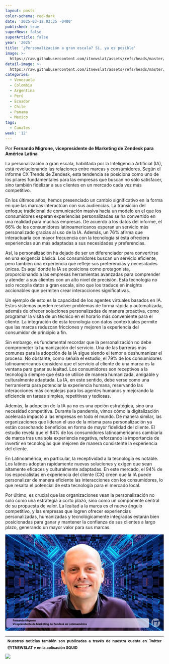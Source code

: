```yaml
---
layout: posts
color-schema: red-dark
date: '2025-03-12 03:35 -0400'
published: true
superNews: false
superArticle: false
year: '2025'
title: '¿Personalización a gran escala? Sí, ya es posible'
image: >-
  https://raw.githubusercontent.com/itnewslat/assets/refs/heads/master/img/540x320/Fernando-Migrone-p.jpg
detail-image: >-
  https://raw.githubusercontent.com/itnewslat/assets/refs/heads/master/img/1024x680/Fernando-Migrone-g.jpg
categories:
  - Venezuela
  - Colombia
  - Argentina
  - Perú
  - Ecuador
  - Chile
  - Panama
  - Mexico
tags:
  - Canales
week: '12'
---
```

Por **Fernando Migrone, vicepresidente de Marketing de Zendesk para América Latina**

La personalización a gran escala, habilitada por la Inteligencia Artificial (IA), está revolucionando las relaciones entre marcas y consumidores. Según el informe CX Trends de Zendesk, esta tendencia se posiciona como uno de los pilares fundamentales para las empresas que buscan no sólo satisfacer, sino también fidelizar a sus clientes en un mercado cada vez más competitivo.

En los últimos años, hemos presenciado un cambio significativo en la forma en que las marcas interactúan con sus audiencias. La transición del enfoque tradicional de comunicación masiva hacia un modelo en el que los consumidores esperan experiencias personalizadas se ha convertido en una realidad para muchas empresas. De acuerdo a los datos del informe, el 66% de los consumidores latinoamericanos esperan un servicio más personalizado gracias al uso de la IA. Además, un 76% afirma que interactuaría con mayor frecuencia con la tecnología si ésta ofreciera experiencias aún más adaptadas a sus necesidades y preferencias.

Así, la personalización ha dejado de ser un diferenciador para convertirse en una exigencia básica. Los consumidores buscan un servicio eficiente, pero también una experiencia que refleje sus preferencias y necesidades únicas. Es aquí donde la IA se posiciona como protagonista, proporcionando a las empresas herramientas avanzadas para comprender y atender a sus clientes con un alto nivel de precisión. Esta tecnología no solo recopila datos a gran escala, sino que los traduce en insights accionables que permiten crear interacciones significativas. 

Un ejemplo de esto es la capacidad de los agentes virtuales basados en IA. Estos sistemas pueden resolver problemas de forma rápida y automatizada, además de ofrecer soluciones personalizadas de manera proactiva, como programar la visita de un técnico en el horario más conveniente para el cliente. La integración de esta tecnología con datos contextuales permite que las marcas reduzcan fricciones y mejoren la experiencia del consumidor de principio a fin.

Sin embargo, es fundamental recordar que la personalización no debe comprometer la humanización del servicio. Una de las barreras más comunes para la adopción de la IA sigue siendo el temor a deshumanizar el proceso. No obstante, como señala el estudio, el 79% de los consumidores latinoamericanos considera que el servicio al cliente de una marca es la ventana para ganar su lealtad. Los consumidores son receptivos a la tecnología siempre que ésta se utilice de manera humanizada, amigable y culturalmente adaptada. La IA, en este sentido, debe verse como una herramienta para potenciar la experiencia humana, reservando las interacciones más complejas para los agentes humanos y mejorando la eficiencia en tareas simples, repetitivas y tediosas.

Además, la adopción de la IA ya no es una opción estratégica, sino una necesidad competitiva. Durante la pandemia, vimos cómo la digitalización acelerada impactó a las empresas en todo el mundo. De manera similar, las organizaciones que lideran el uso de la misma para personalización ya están cosechando beneficios en forma de mayor fidelidad del cliente. El estudio revela que el 84% de los consumidores latinoamericanos cambiaría de marca tras una sola experiencia negativa, reforzando la importancia de invertir en tecnologías que mejoren de manera consistente la experiencia del cliente.

En Latinoamérica, en particular, la receptividad a la tecnología es notable. Los latinos adoptan rápidamente nuevas soluciones y exigen que sean altamente eficaces y culturalmente adaptadas. En este mercado, el 94% de los especialistas en experiencia del cliente (CX) creen que la IA puede personalizar de manera eficiente las interacciones con los consumidores, lo que resalta el potencial de esta tecnología para el mercado local.

Por último, es crucial que las organizaciones vean la personalización no solo como una estrategia a corto plazo, sino como un componente central de su propuesta de valor. La lealtad a la marca es el nuevo ángulo competitivo, y las empresas que logren ofrecer experiencias personalizadas, humanizadas y tecnológicamente integradas estarán bien posicionadas para ganar y mantener la confianza de sus clientes a largo plazo, generando un mayor valor para sus marcas.

![](https://raw.githubusercontent.com/itnewslat/assets/refs/heads/master/img/540x320/Fernando-Migrone-p.jpg)

<table style="height: 42px;" width="569">
<tbody>
<tr>
<td style="text-align: justify;"><sub><strong>Nuestras noticias también son publicadas a través de nuestra cuenta en Twitter <a href="https://twitter.com/itnewslat?lang=es">@ITNEWSLAT</a> y en la aplicación <a href="https://squidapp.co/en/">SQUID</a></strong></sub></td>
</tr>
</tbody>
</table>

<img src="https://tracker.metricool.com/c3po.jpg?hash=56f88a41e39ab42c063cc51676587a04"/>